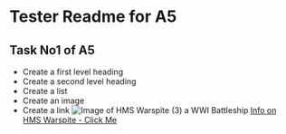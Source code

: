# Tester Readme for A5
## Task No1 of A5
+ Create a first level heading
+ Create a second level heading
+ Create a list
+ Create an image
+ Create a link
![Image of HMS Warspite (3) a WWI Battleship](https://navalhistoria.com/wp-content/uploads/2023/08/1280px-D-day_-_British_Forces_during_the_Invasion_of_Normandy_6_June_1944_A23916-1024x747.jpg)
[Info on HMS Warspite - Click Me](https://en.wikipedia.org/wiki/HMS_Warspite_%2803%29)
